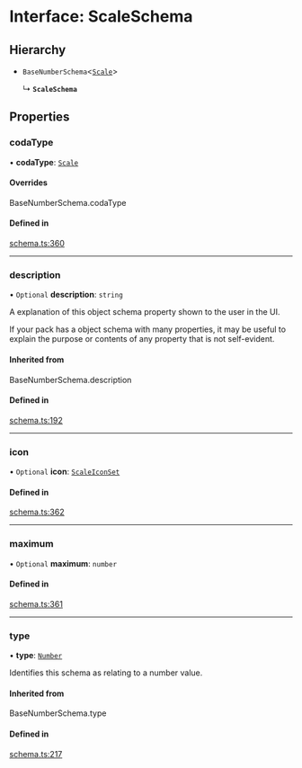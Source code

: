 # Interface: ScaleSchema

## Hierarchy

- `BaseNumberSchema`<[`Scale`](../enums/ValueHintType.md#scale)\>

  ↳ **`ScaleSchema`**

## Properties

### codaType

• **codaType**: [`Scale`](../enums/ValueHintType.md#scale)

#### Overrides

BaseNumberSchema.codaType

#### Defined in

[schema.ts:360](https://github.com/coda/packs-sdk/blob/main/schema.ts#L360)

___

### description

• `Optional` **description**: `string`

A explanation of this object schema property shown to the user in the UI.

If your pack has a object schema with many properties, it may be useful to
explain the purpose or contents of any property that is not self-evident.

#### Inherited from

BaseNumberSchema.description

#### Defined in

[schema.ts:192](https://github.com/coda/packs-sdk/blob/main/schema.ts#L192)

___

### icon

• `Optional` **icon**: [`ScaleIconSet`](../enums/ScaleIconSet.md)

#### Defined in

[schema.ts:362](https://github.com/coda/packs-sdk/blob/main/schema.ts#L362)

___

### maximum

• `Optional` **maximum**: `number`

#### Defined in

[schema.ts:361](https://github.com/coda/packs-sdk/blob/main/schema.ts#L361)

___

### type

• **type**: [`Number`](../enums/ValueType.md#number)

Identifies this schema as relating to a number value.

#### Inherited from

BaseNumberSchema.type

#### Defined in

[schema.ts:217](https://github.com/coda/packs-sdk/blob/main/schema.ts#L217)
